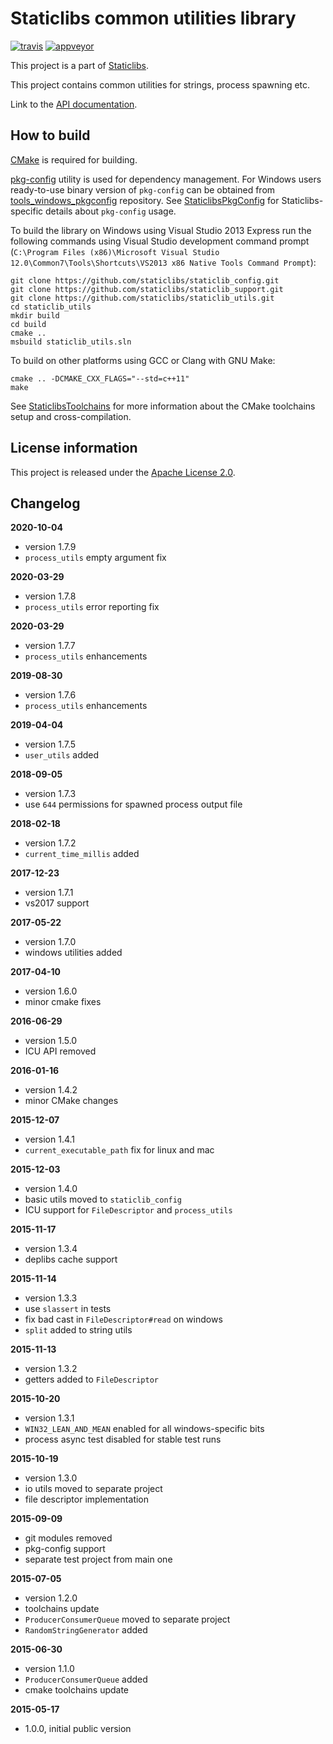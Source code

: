 Staticlibs common utilities library
===================================

[![travis](https://travis-ci.org/staticlibs/staticlib_utils.svg?branch=master)](https://travis-ci.org/staticlibs/staticlib_utils)
[![appveyor](https://ci.appveyor.com/api/projects/status/github/staticlibs/staticlib_utils?svg=true)](https://ci.appveyor.com/project/staticlibs/staticlib-utils)

This project is a part of [Staticlibs](http://staticlibs.net/).

This project contains common utilities for strings, process spawning etc.

Link to the [API documentation](http://staticlibs.github.io/staticlib_utils/docs/html/namespacestaticlib_1_1utils.html).

How to build
------------

[CMake](http://cmake.org/) is required for building.

[pkg-config](http://www.freedesktop.org/wiki/Software/pkg-config/) utility is used for dependency management.
For Windows users ready-to-use binary version of `pkg-config` can be obtained from [tools_windows_pkgconfig](https://github.com/staticlibs/tools_windows_pkgconfig) repository.
See [StaticlibsPkgConfig](https://github.com/staticlibs/wiki/wiki/StaticlibsPkgConfig) for Staticlibs-specific details about `pkg-config` usage.

To build the library on Windows using Visual Studio 2013 Express run the following commands using
Visual Studio development command prompt 
(`C:\Program Files (x86)\Microsoft Visual Studio 12.0\Common7\Tools\Shortcuts\VS2013 x86 Native Tools Command Prompt`):

    git clone https://github.com/staticlibs/staticlib_config.git
    git clone https://github.com/staticlibs/staticlib_support.git
    git clone https://github.com/staticlibs/staticlib_utils.git
    cd staticlib_utils
    mkdir build
    cd build
    cmake ..
    msbuild staticlib_utils.sln

To build on other platforms using GCC or Clang with GNU Make:

    cmake .. -DCMAKE_CXX_FLAGS="--std=c++11"
    make

See [StaticlibsToolchains](https://github.com/staticlibs/wiki/wiki/StaticlibsToolchains) for 
more information about the CMake toolchains setup and cross-compilation.

License information
-------------------

This project is released under the [Apache License 2.0](http://www.apache.org/licenses/LICENSE-2.0).

Changelog
---------

**2020-10-04**

 * version 1.7.9
 * `process_utils` empty argument fix

**2020-03-29**

 * version 1.7.8
 * `process_utils` error reporting fix

**2020-03-29**

 * version 1.7.7
 * `process_utils` enhancements

**2019-08-30**

 * version 1.7.6
 * `process_utils` enhancements

**2019-04-04**

 * version 1.7.5
 * `user_utils` added

**2018-09-05**

 * version 1.7.3
 * use `644` permissions for spawned process output file

**2018-02-18**

 * version 1.7.2
 * `current_time_millis` added

**2017-12-23**

 * version 1.7.1
 * vs2017 support

**2017-05-22**
 * version 1.7.0
 * windows utilities added

**2017-04-10**

 * version 1.6.0
 * minor cmake fixes

**2016-06-29**

 * version 1.5.0
 * ICU API removed

**2016-01-16**

 * version 1.4.2
 * minor CMake changes

**2015-12-07**

 * version 1.4.1
 * `current_executable_path` fix for linux and mac

**2015-12-03**

 * version 1.4.0
 * basic utils moved to `staticlib_config`
 * ICU support for `FileDescriptor` and `process_utils`

**2015-11-17**

 * version 1.3.4
 * deplibs cache support

**2015-11-14**

 * version 1.3.3
 * use `slassert` in tests
 * fix bad cast in `FileDescriptor#read` on windows
 * `split` added to string utils


**2015-11-13**

 * version 1.3.2
 * getters added to `FileDescriptor`

**2015-10-20**

 * version 1.3.1
 * `WIN32_LEAN_AND_MEAN` enabled for all windows-specific bits
 * process async test disabled for stable test runs

**2015-10-19**

 * version 1.3.0
 * io utils moved to separate project 
 * file descriptor implementation

**2015-09-09**

 * git modules removed
 * pkg-config support
 * separate test project from main one

**2015-07-05**

 * version 1.2.0
 * toolchains update
 * `ProducerConsumerQueue` moved to separate project
 * `RandomStringGenerator` added

**2015-06-30**

 * version 1.1.0
 * `ProducerConsumerQueue` added
 * cmake toolchains update

**2015-05-17**

 * 1.0.0, initial public version

